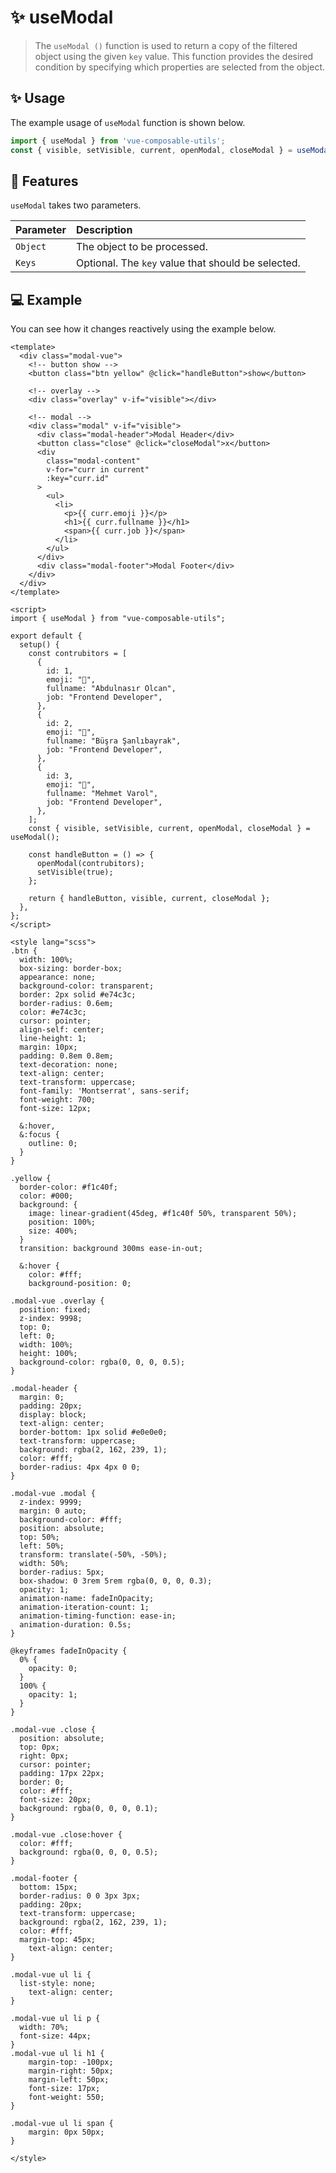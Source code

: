 # :sparkles: useModal

> The `useModal ()` function is used to return a copy of the filtered object using the given `key` value. This function provides the desired condition by specifying which properties are selected from the object.

## :sparkles: Usage

The example usage of `useModal` function is shown below.

```js
import { useModal } from 'vue-composable-utils';
const { visible, setVisible, current, openModal, closeModal } = useModal();
```

## :rocket: Features

`useModal` takes two parameters.

| Parameter | Description                                        |
| :-------- | :------------------------------------------------- |
| `Object`  | The object to be processed.                        |
| `Keys`    | Optional. The `key` value that should be selected. |

## :computer: Example

You can see how it changes reactively using the example below.

<ModalComponent />

```vue
<template>
  <div class="modal-vue">
    <!-- button show -->
    <button class="btn yellow" @click="handleButton">show</button>

    <!-- overlay -->
    <div class="overlay" v-if="visible"></div>

    <!-- modal -->
    <div class="modal" v-if="visible">
      <div class="modal-header">Modal Header</div>
      <button class="close" @click="closeModal">x</button>
      <div
        class="modal-content"
        v-for="curr in current"
        :key="curr.id"
      >
        <ul>
          <li>
            <p>{{ curr.emoji }}</p>
            <h1>{{ curr.fullname }}</h1>
            <span>{{ curr.job }}</span>
          </li>
        </ul>
      </div>
      <div class="modal-footer">Modal Footer</div>
    </div>
  </div>
</template>

<script>
import { useModal } from "vue-composable-utils";

export default {
  setup() {
    const contrubitors = [
      {
        id: 1,
        emoji: "👨",
        fullname: "Abdulnasır Olcan",
        job: "Frontend Developer",
      },
      {
        id: 2,
        emoji: "👩",
        fullname: "Büşra Şanlıbayrak",
        job: "Frontend Developer",
      },
      {
        id: 3,
        emoji: "🧑‍",
        fullname: "Mehmet Varol",
        job: "Frontend Developer",
      },
    ];
    const { visible, setVisible, current, openModal, closeModal } = useModal();

    const handleButton = () => {
      openModal(contrubitors);
      setVisible(true);
    };

    return { handleButton, visible, current, closeModal };
  },
};
</script>

<style lang="scss">
.btn {
  width: 100%;
  box-sizing: border-box;
  appearance: none;
  background-color: transparent;
  border: 2px solid #e74c3c;
  border-radius: 0.6em;
  color: #e74c3c;
  cursor: pointer;
  align-self: center;
  line-height: 1;
  margin: 10px;
  padding: 0.8em 0.8em;
  text-decoration: none;
  text-align: center;
  text-transform: uppercase;
  font-family: 'Montserrat', sans-serif;
  font-weight: 700;
  font-size: 12px;

  &:hover,
  &:focus {
    outline: 0;
  }
}

.yellow {
  border-color: #f1c40f;
  color: #000;
  background: {
    image: linear-gradient(45deg, #f1c40f 50%, transparent 50%);
    position: 100%;
    size: 400%;
  }
  transition: background 300ms ease-in-out;

  &:hover {
    color: #fff;
    background-position: 0;
  
.modal-vue .overlay {
  position: fixed;
  z-index: 9998;
  top: 0;
  left: 0;
  width: 100%;
  height: 100%;
  background-color: rgba(0, 0, 0, 0.5);
}

.modal-header {
  margin: 0;
  padding: 20px;
  display: block;
  text-align: center;
  border-bottom: 1px solid #e0e0e0;
  text-transform: uppercase;
  background: rgba(2, 162, 239, 1);
  color: #fff;
  border-radius: 4px 4px 0 0;
}

.modal-vue .modal {
  z-index: 9999;
  margin: 0 auto;
  background-color: #fff;
  position: absolute;
  top: 50%;
  left: 50%;
  transform: translate(-50%, -50%);
  width: 50%;
  border-radius: 5px;
  box-shadow: 0 3rem 5rem rgba(0, 0, 0, 0.3);
  opacity: 1;
  animation-name: fadeInOpacity;
  animation-iteration-count: 1;
  animation-timing-function: ease-in;
  animation-duration: 0.5s;
}

@keyframes fadeInOpacity {
  0% {
    opacity: 0;
  }
  100% {
    opacity: 1;
  }
}

.modal-vue .close {
  position: absolute;
  top: 0px;
  right: 0px;
  cursor: pointer;
  padding: 17px 22px;
  border: 0;
  color: #fff;
  font-size: 20px;
  background: rgba(0, 0, 0, 0.1);
}

.modal-vue .close:hover {
  color: #fff;
  background: rgba(0, 0, 0, 0.5);
}

.modal-footer {
  bottom: 15px;
  border-radius: 0 0 3px 3px;
  padding: 20px;
  text-transform: uppercase;
  background: rgba(2, 162, 239, 1);
  color: #fff;
  margin-top: 45px;
    text-align: center;
}

.modal-vue ul li {
  list-style: none;
    text-align: center;
}

.modal-vue ul li p {
  width: 70%;
  font-size: 44px;
}
.modal-vue ul li h1 {
    margin-top: -100px;
    margin-right: 50px;
    margin-left: 50px;
    font-size: 17px;
    font-weight: 550;
}

.modal-vue ul li span {
    margin: 0px 50px;
}

</style>

```

<ToggleDarkMode/>

